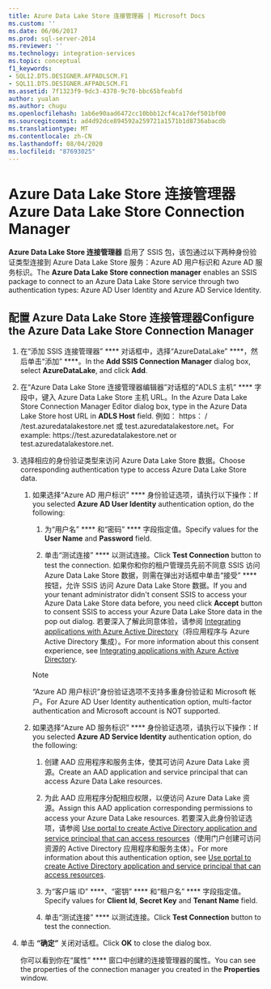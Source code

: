 ```yaml
---
title: Azure Data Lake Store 连接管理器 | Microsoft Docs
ms.custom: ''
ms.date: 06/06/2017
ms.prod: sql-server-2014
ms.reviewer: ''
ms.technology: integration-services
ms.topic: conceptual
f1_keywords:
- SQL12.DTS.DESIGNER.AFPADLSCM.F1
- SQL11.DTS.DESIGNER.AFPADLSCM.F1
ms.assetid: 7f1323f9-9dc3-4378-9c70-bbc65bfeabfd
author: yualan
ms.author: chugu
ms.openlocfilehash: 1ab6e90aad6472cc10bbb12cf4ca17def501bf00
ms.sourcegitcommit: ad4d92dce894592a259721a1571b1d8736abacdb
ms.translationtype: MT
ms.contentlocale: zh-CN
ms.lasthandoff: 08/04/2020
ms.locfileid: "87693025"
---
```

# <a name="azure-data-lake-store-connection-manager"></a><span data-ttu-id="18c3d-102">Azure Data Lake Store 连接管理器</span><span class="sxs-lookup"><span data-stu-id="18c3d-102">Azure Data Lake Store Connection Manager</span></span>
  <span data-ttu-id="18c3d-103">**Azure Data Lake Store 连接管理器** 启用了 SSIS 包，该包通过以下两种身份验证类型连接到 Azure Data Lake Store 服务：Azure AD 用户标识和 Azure AD 服务标识。</span><span class="sxs-lookup"><span data-stu-id="18c3d-103">The **Azure Data Lake Store connection manager** enables an SSIS package to connect to an Azure Data Lake Store service through two authentication types: Azure AD User Identity and Azure AD Service Identity.</span></span>  

## <a name="configure-the-azure-data-lake-store-connection-manager"></a><span data-ttu-id="18c3d-104">配置 Azure Data Lake Store 连接管理器</span><span class="sxs-lookup"><span data-stu-id="18c3d-104">Configure the Azure Data Lake Store Connection Manager</span></span> 
  
1.  <span data-ttu-id="18c3d-105">在“添加 SSIS 连接管理器” \*\*\*\* 对话框中，选择“AzureDataLake” \*\*\*\*，然后单击“添加” \*\*\*\*。</span><span class="sxs-lookup"><span data-stu-id="18c3d-105">In the **Add SSIS Connection Manager** dialog box, select **AzureDataLake**, and click **Add**.</span></span>   
  
2.  <span data-ttu-id="18c3d-106">在“Azure Data Lake Store 连接管理器编辑器”对话框的“ADLS 主机” \*\*\*\* 字段中，键入 Azure Data Lake Store 主机 URL。</span><span class="sxs-lookup"><span data-stu-id="18c3d-106">In the Azure Data Lake Store Connection Manager Editor dialog box, type in the Azure Data Lake Store host URL in **ADLS Host** field.</span></span> <span data-ttu-id="18c3d-107">例如： https： \/ /test.azuredatalakestore.net 或 test.azuredatalakestore.net。</span><span class="sxs-lookup"><span data-stu-id="18c3d-107">For example: https:\//test.azuredatalakestore.net or test.azuredatalakestore.net.</span></span>
  
3.  <span data-ttu-id="18c3d-108">选择相应的身份验证类型来访问 Azure Data Lake Store 数据。</span><span class="sxs-lookup"><span data-stu-id="18c3d-108">Choose corresponding authentication type to access Azure Data Lake Store data.</span></span>

    1.  <span data-ttu-id="18c3d-109">如果选择“Azure AD 用户标识” \*\*\*\* 身份验证选项，请执行以下操作：</span><span class="sxs-lookup"><span data-stu-id="18c3d-109">If you selected **Azure AD User Identity** authentication option, do the following:</span></span>

        1. <span data-ttu-id="18c3d-110">为“用户名” \*\*\*\* 和“密码” \*\*\*\* 字段指定值。</span><span class="sxs-lookup"><span data-stu-id="18c3d-110">Specify values for the **User Name** and **Password** field.</span></span> 
    
        2. <span data-ttu-id="18c3d-111">单击“测试连接” \*\*\*\* 以测试连接。</span><span class="sxs-lookup"><span data-stu-id="18c3d-111">Click **Test Connection** button to test the connection.</span></span> <span data-ttu-id="18c3d-112">如果你和你的租户管理员先前不同意 SSIS 访问 Azure Data Lake Store 数据，则需在弹出对话框中单击“接受” \*\*\*\* 按钮，允许 SSIS 访问 Azure Data Lake Store 数据。</span><span class="sxs-lookup"><span data-stu-id="18c3d-112">If you and your tenant administrator didn't consent SSIS to access your Azure Data Lake Store data before, you need click **Accept** button to consent SSIS to access your Azure Data Lake Store data in the pop out dialog.</span></span> <span data-ttu-id="18c3d-113">若要深入了解此同意体验，请参阅 [Integrating applications with Azure Active Directory](https://docs.microsoft.com/azure/active-directory/manage-apps/plan-an-application-integration#integrating-applications-with-azure-ad)（将应用程序与 Azure Active Directory 集成）。</span><span class="sxs-lookup"><span data-stu-id="18c3d-113">For more information about this consent experience, see [Integrating applications with Azure Active Directory](https://docs.microsoft.com/azure/active-directory/manage-apps/plan-an-application-integration#integrating-applications-with-azure-ad).</span></span>
    
        > [!NOTE] 
        > <span data-ttu-id="18c3d-114">“Azure AD 用户标识”身份验证选项不支持多重身份验证和 Microsoft 帐户。</span><span class="sxs-lookup"><span data-stu-id="18c3d-114">For Azure AD User Identity authentication option, multi-factor authentication and Microsoft account is NOT supported.</span></span>
    
    2.  <span data-ttu-id="18c3d-115">如果选择“Azure AD 服务标识” \*\*\*\* 身份验证选项，请执行以下操作：</span><span class="sxs-lookup"><span data-stu-id="18c3d-115">If you selected **Azure AD Service Identity** authentication option, do the following:</span></span>
        1. <span data-ttu-id="18c3d-116">创建 AAD 应用程序和服务主体，使其可访问 Azure Data Lake 资源。</span><span class="sxs-lookup"><span data-stu-id="18c3d-116">Create an AAD application and service principal that can access Azure Data Lake resources.</span></span>
    
        2. <span data-ttu-id="18c3d-117">为此 AAD 应用程序分配相应权限，以便访问 Azure Data Lake 资源。</span><span class="sxs-lookup"><span data-stu-id="18c3d-117">Assign this AAD application corresponding permissions to access your Azure Data Lake resources.</span></span> <span data-ttu-id="18c3d-118">若要深入此身份验证选项，请参阅 [Use portal to create Active Directory application and service principal that can access resources](https://docs.microsoft.com/azure/azure-resource-manager/resource-group-create-service-principal-portal)（使用门户创建可访问资源的 Active Directory 应用程序和服务主体）。</span><span class="sxs-lookup"><span data-stu-id="18c3d-118">For more information about this authentication option, see [Use portal to create Active Directory application and service principal that can access resources](https://docs.microsoft.com/azure/azure-resource-manager/resource-group-create-service-principal-portal).</span></span>
    
        3. <span data-ttu-id="18c3d-119">为“客户端 ID” \*\*\*\*、“密钥” \*\*\*\* 和“租户名” \*\*\*\* 字段指定值。</span><span class="sxs-lookup"><span data-stu-id="18c3d-119">Specify values for **Client Id**, **Secret Key** and **Tenant Name** field.</span></span>
    
        4. <span data-ttu-id="18c3d-120">单击“测试连接” \*\*\*\* 以测试连接。</span><span class="sxs-lookup"><span data-stu-id="18c3d-120">Click **Test Connection** button to test the connection.</span></span>  
  
4.  <span data-ttu-id="18c3d-121">单击 **“确定”** 关闭对话框。</span><span class="sxs-lookup"><span data-stu-id="18c3d-121">Click **OK** to close the dialog box.</span></span>  
  
    <span data-ttu-id="18c3d-122">你可以看到你在“属性” \*\*\*\* 窗口中创建的连接管理器的属性。</span><span class="sxs-lookup"><span data-stu-id="18c3d-122">You can see the properties of the connection manager you created in the **Properties** window.</span></span>  
  
  
